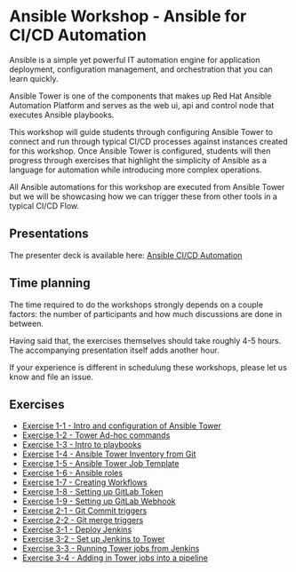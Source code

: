 # Ansible Workshop - Ansible for CI/CD Automation

Ansible is a simple yet powerful IT automation engine for application deployment, configuration management, and orchestration that you can learn quickly.

Ansible Tower is one of the components that makes up Red Hat Ansible Automation Platform and serves as the web ui, api and control node that executes Ansible playbooks.

This workshop will guide students through configuring Ansible Tower to connect and run through typical CI/CD processes against instances created for this workshop. Once Ansible Tower is configured, students will then progress through exercises that highlight the simplicity of Ansible as a language for automation while introducing more complex operations. 

All Ansible automations for this workshop are executed from Ansible Tower but we will be showcasing how we can trigger these from other tools in a typical CI/CD Flow.

## Presentations

The presenter deck is available here:
[Ansible CI/CD Automation](../../decks/ansible_cicd.pdf)

## Time planning

The time required to do the workshops strongly depends on a couple factors: the number of participants and how much discussions are done in between.

Having said that, the exercises themselves should take roughly 4-5 hours. The accompanying presentation itself adds another hour.

If your experience is different in schedulung these workshops, please let us know and file an issue.

## Exercises

- [Exercise 1-1 - Intro and configuration of Ansible Tower](1-1-tower)
- [Exercise 1-2 - Tower Ad-hoc commands](1-2-adhoc)
- [Exercise 1-3 - Intro to playbooks](1-3-playbook)
- [Exercise 1-4 - Ansible Tower Inventory from Git](1-4-git-inventory)
- [Exercise 1-5 - Ansible Tower Job Template](1-5-job-template)
- [Exercise 1-6 - Ansible roles](1-6-roles)
- [Exercise 1-7 - Creating Workflows](1-7-workflows)
- [Exercise 1-8 - Setting up GitLab Token](1-8-gitlab-token)
- [Exercise 1-9 - Setting up GitLab Webhook](1-9-gitlab)
- [Exercise 2-1 - Git Commit triggers](2-1-git-commit)
- [Exercise 2-2 - Git merge triggers](2-2-git-commit)
- [Exercise 3-1 - Deploy Jenkins](3-1-deploy-jenkins)
- [Exercise 3-2 - Set up Jenkins to Tower](3-2-Jenkins-Setup-tower)
- [Exercise 3-3 - Running Tower jobs from Jenkins](3-3-jenkins-run)
- [Exercise 3-4 - Adding in Tower jobs into a pipeline](3-4-jenkins-pipeline)


